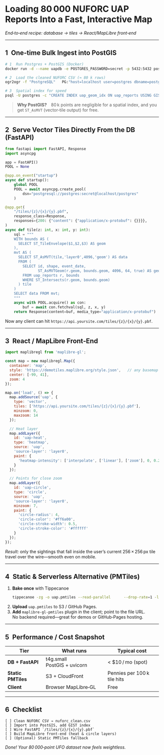 # Loading 80 000 NUFORC UAP Reports Into a Fast, Interactive Map  
*End‑to‑end recipe: database → tiles → React/MapLibre front‑end*

---

## 1 One‑time Bulk Ingest into PostGIS

```bash
# 1  Run Postgres + PostGIS (Docker)
docker run -d --name uapdb -e POSTGRES_PASSWORD=secret -p 5432:5432 postgis/postgis:16-3.4

# 2  Load the cleaned NUFORC CSV (≈ 80 k rows)
ogr2ogr -f "PostgreSQL"   PG:"host=localhost user=postgres dbname=postgres password=secret"   nuforc_clean.csv   -oo X_POSSIBLE_NAMES=longitude   -oo Y_POSSIBLE_NAMES=latitude   -nln uap_reports   -nlt POINT   -lco GEOMETRY_NAME=geom   -lco FID=id

# 3  Spatial index for speed
psql -U postgres -c "CREATE INDEX uap_geom_idx ON uap_reports USING GIST (geom);"
```

> **Why PostGIS?** 80 k points are negligible for a spatial index, and you get `ST_AsMVT` (vector‑tile output) for free.

---

## 2 Serve Vector Tiles Directly From the DB (FastAPI)

```python
from fastapi import FastAPI, Response
import asyncpg

app = FastAPI()
POOL = None

@app.on_event("startup")
async def startup():
    global POOL
    POOL = await asyncpg.create_pool(
        dsn="postgresql://postgres:secret@localhost/postgres"
    )

@app.get(
    "/tiles/{z}/{x}/{y}.pbf",
    response_class=Response,
    responses={200: {"content": {"application/x-protobuf": {}}}},
)
async def tile(z: int, x: int, y: int):
    sql = """
    WITH bounds AS (
      SELECT ST_TileEnvelope($1,$2,$3) AS geom
    ),
    mvt AS (
      SELECT ST_AsMVT(tile,'layer0',4096,'geom') AS data
      FROM (
        SELECT id, shape, event_date,
               ST_AsMVTGeom(r.geom, bounds.geom, 4096, 64, true) AS geom
        FROM uap_reports r, bounds
        WHERE ST_Intersects(r.geom, bounds.geom)
      ) tile
    )
    SELECT data FROM mvt;
    """
    async with POOL.acquire() as con:
        buf = await con.fetchval(sql, z, x, y)
    return Response(content=buf, media_type="application/x-protobuf")
```

Now any client can hit `https://api.yoursite.com/tiles/{z}/{x}/{y}.pbf`.

---

## 3 React / MapLibre Front‑End

```js
import maplibregl from 'maplibre-gl';

const map = new maplibregl.Map({
  container: 'map',
  style: 'https://demotiles.maplibre.org/style.json',   // any basemap
  center: [-99, 41],
  zoom: 4
});

map.on('load', () => {
  map.addSource('uap', {
    type: 'vector',
    tiles: ['https://api.yoursite.com/tiles/{z}/{x}/{y}.pbf'],
    minzoom: 0,
    maxzoom: 14
  });

  // Heat layer
  map.addLayer({
    id: 'uap-heat',
    type: 'heatmap',
    source: 'uap',
    'source-layer': 'layer0',
    paint: {
      'heatmap-intensity': ['interpolate', ['linear'], ['zoom'], 0, 0.2, 8, 1]
    }
  });

  // Points for close zoom
  map.addLayer({
    id: 'uap-circle',
    type: 'circle',
    source: 'uap',
    'source-layer': 'layer0',
    minzoom: 7,
    paint: {
      'circle-radius': 4,
      'circle-color': '#ff6a00',
      'circle-stroke-width': 0.5,
      'circle-stroke-color': '#ffffff'
    }
  });
});
```

*Result:* only the sightings that fall inside the user’s current 256 × 256 px tile travel over the wire—smooth even on mobile.

---

## 4 Static & Serverless Alternative (PMTiles)

1. **Bake once** with Tippecanoe  
   ```bash
   tippecanoe -zg -o uap.pmtiles --read-parallel      --drop-rate=1 -l uap nuforc_clean.geojson
   ```
2. **Upload** `uap.pmtiles` to S3 / GitHub Pages.  
3. **Add** `maplibre-gl-pmtiles` plugin in the client; point to the file URL.  
No backend required—great for demos or GitHub‑Pages hosting.

---

## 5 Performance / Cost Snapshot

| Tier | What runs | Typical cost |
|------|-----------|--------------|
| **DB + FastAPI** | t4g.small PostGIS + uvicorn | < \$10 / mo (spot) |
| **Static PMTiles** | S3 + CloudFront | Pennies per 100 k tile hits |
| **Client** | Browser MapLibre‑GL | Free |

---

## 6 Checklist

```text
[ ] Clean NUFORC CSV → nuforc_clean.csv
[ ] Import into PostGIS, add GIST index
[ ] Wire FastAPI `/tiles/{z}/{x}/{y}.pbf`
[ ] Build MapLibre front‑end (heat & circle layers)
[ ] (Optional) Static PMTiles fallback
```

*Done! Your 80 000‑point UFO dataset now feels weightless.*

